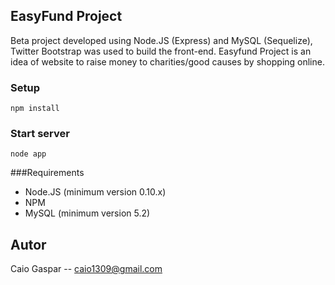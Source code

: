 ## EasyFund Project
Beta project developed using Node.JS (Express) and MySQL (Sequelize), Twitter Bootstrap was used to build the front-end.
Easyfund Project is an idea of website to raise money to charities/good causes by shopping online.

### Setup
`npm install`

### Start server
`node app`

###Requirements
- Node.JS (minimum version 0.10.x)
- NPM
- MySQL (minimum version 5.2)

## Autor
Caio Gaspar -- caio1309@gmail.com
